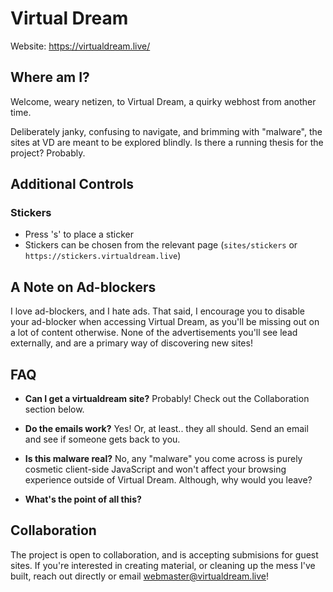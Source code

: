 # Virtual Dream

Website: https://virtualdream.live/

## Where am I?
Welcome, weary netizen, to Virtual Dream, a quirky webhost from another time. 

Deliberately janky, confusing to navigate, and brimming with "malware", the sites at VD are meant to be explored blindly. Is there a running thesis for the project? Probably. 

## Additional Controls
### Stickers
* Press 's' to place a sticker
* Stickers can be chosen from the relevant page (`sites/stickers` or `https://stickers.virtualdream.live`)

## A Note on Ad-blockers
I love ad-blockers, and I hate ads. That said, I encourage you to disable your ad-blocker when accessing Virtual Dream, as you'll be missing out on a lot of content otherwise. None of the advertisements you'll see lead externally, and are a primary way of discovering new sites!

## FAQ
* **Can I get a virtualdream site?** Probably! Check out the Collaboration section below.

* **Do the emails work?** Yes! Or, at least.. they all should. Send an email and see if someone gets back to you.

* **Is this malware real?** No, any "malware" you come across is purely cosmetic client-side JavaScript and won't affect your browsing experience outside of Virtual Dream. Although, why would you leave?

* **What's the point of all this?**

## Collaboration
The project is open to collaboration, and is accepting submisions for guest sites. If you're interested in creating material, or cleaning up the mess I've built, reach out directly or email [webmaster@virtualdream.live](mailto:webmaster@virtualdream.live)! 